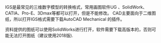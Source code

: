 IGS是最常见的三维数字模型的转换格式，常用画图软件UG 、SolidWork、CATIA、Pro-E、3Dmax等都可以打开，但是不能修改。 
CAD主要面向于二维图纸，所以打开IGS格式需要下载AutoCAD Mechanical 的插件。

资料提供的图纸可以使用SolidWorks进行打开，软件需要下载高版本的，否则可能无法打开图纸（建议使用2018版).

